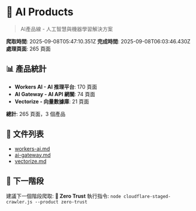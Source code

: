 # 🤖 AI Products

> AI產品線 - 人工智慧與機器學習解決方案

**爬取時間**: 2025-09-08T05:47:10.351Z
**完成時間**: 2025-09-08T06:03:46.430Z
**處理頁面**: 265 頁面

## 📊 產品統計

- **Workers AI - AI 推理平台**: 170 頁面
- **AI Gateway - AI API 網關**: 74 頁面
- **Vectorize - 向量數據庫**: 21 頁面

**總計**: 265 頁面，3 個產品

## 📁 文件列表

- [workers-ai.md](workers-ai.md)
- [ai-gateway.md](ai-gateway.md)
- [vectorize.md](vectorize.md)

## 🎯 下一階段

建議下一個階段爬取: **🔐 Zero Trust**
執行指令: `node cloudflare-staged-crawler.js --product zero-trust`

